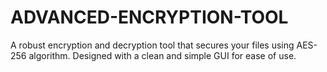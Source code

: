 # ADVANCED-ENCRYPTION-TOOL
A robust encryption and decryption tool that secures your files using AES-256 algorithm. Designed with a clean and simple GUI for ease of use. 
